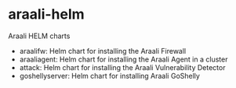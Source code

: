 # araali-helm

Araali HELM charts

- araalifw: Helm chart for installing the Araali Firewall
- araaliagent: Helm chart for installing the Araali Agent in a cluster
- attack: Helm chart for installing the Araali Vulnerability Detector
- goshellyserver: Helm chart for installing Araali GoShelly
